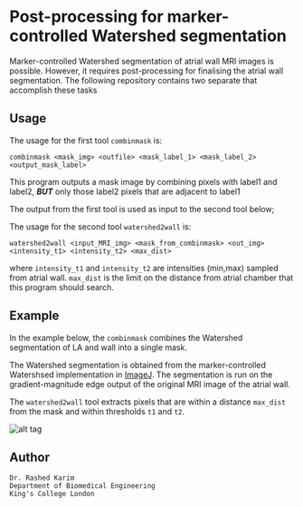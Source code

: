 # Post-processing for marker-controlled Watershed segmentation
Marker-controlled Watershed segmentation of atrial wall MRI images is possible. However, it requires post-processing for finalising the atrial wall segmentation. The following repository contains two separate that accomplish these tasks 

## Usage 
The usage for the first tool ```combinmask``` is:
```
combinmask <mask_img> <outfile> <mask_label_1> <mask_label_2> <output_mask_label>
```
This program outputs a mask image by combining pixels with label1 and label2, ***BUT*** only those label2 pixels that are adjacent to label1

The output from the first tool is used as input to the second tool below; 

The usage for the second tool ```watershed2wall``` is:
```
watershed2wall <input_MRI_img> <mask_from_combinmask> <out_img> <intensity_t1> <intensity_t2> <max_dist>
```
where ```intensity_t1``` and ```intensity_t2``` are intensities (min,max) sampled from atrial wall. ```max_dist``` is the limit on the  distance from atrial chamber that this program should search. 


## Example 

In the example below, the ```combinmask``` combines the Watershed segmentation of LA and wall into a single mask. 

The Watershed segmentation is obtained from the marker-controlled Watershsed implementation in [ImageJ](https://imagej.nih.gov/ij/). The segmentation is run on the gradient-magnitude edge output of the original MRI image of the atrial wall. 

The ```watershed2wall``` tool extracts pixels that are within a distance ```max_dist``` from the mask and within thresholds ```t1``` and ```t2```. 

![alt tag](https://s3.postimg.org/qhe2rr1nn/Capture.png)

## Author 
```
Dr. Rashed Karim 
Department of Biomedical Engineering 
King's College London 
```
